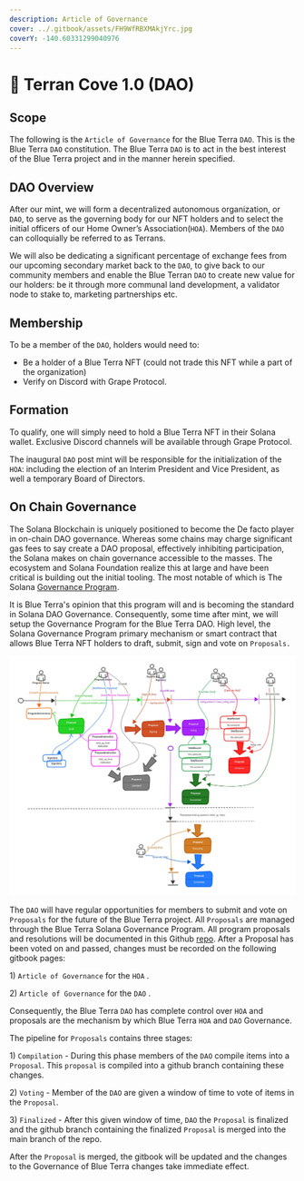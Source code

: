 ```yaml
---
description: Article of Governance
cover: ../.gitbook/assets/FH9WfRBXMAkjYrc.jpg
coverY: -140.60331299040976
---
```


# 🌊 Terran Cove 1.0 (DAO)

## Scope

The following is the `Article of Governance` for the Blue Terra `DAO`. This is the Blue Terra `DAO` constitution. The Blue Terra `DAO` is to act in the best interest of the Blue Terra project and in the manner herein specified.&#x20;



## DAO Overview

After our mint, we will form a decentralized autonomous organization, or `DAO`, to serve as the governing body for our NFT holders and to select the initial officers of our Home Owner’s Association(`HOA`). Members of the `DAO` can colloquially be referred to as Terrans.

We will also be dedicating a significant percentage of exchange fees from our upcoming secondary market back to the `DAO`, to give back to our community members and enable the Blue Terran `DAO` to create new value for our holders: be it through more communal land development, a validator node to stake to, marketing partnerships etc.&#x20;

## Membership

To be a member of the `DAO`, holders would need to:

* Be a holder of a Blue Terra NFT (could not trade this NFT while a part of the organization)
* Verify on Discord with Grape Protocol.

## Formation

To qualify, one will simply need to hold a Blue Terra NFT in their Solana wallet. Exclusive Discord channels will be available through Grape Protocol.&#x20;

The inaugural `DAO` post mint will be responsible for the initialization of the `HOA`: including the election of an Interim President and Vice President, as well a temporary Board of Directors.&#x20;

## On Chain Governance

The Solana Blockchain is uniquely positioned to become the De facto player in on-chain DAO governance. Whereas some chains may charge significant gas fees to say create a DAO proposal, effectively inhibiting participation, the Solana makes on chain governance accessible to the masses. The ecosystem and Solana Foundation realize this at large and have been critical is building out the initial tooling. The most notable of which is The Solana [Governance Program](https://github.com/solana-labs/solana-program-library/tree/master/governance).&#x20;

It is Blue Terra's opinion that this program will and is becoming the standard in Solana DAO Governance. Consequently, some time after mint, we will setup the Governance Program for the Blue Terra DAO. High level, the Solana Governance Program primary mechanism or smart contract that allows Blue Terra NFT holders to draft, submit, sign and vote on  `Proposals.`

![Solana Governance Program User Flow](../.gitbook/assets/governance-workflow.jpg)

The `DAO` will have regular opportunities for members to submit and vote on `Proposals` for the future of the Blue Terra project. All `Proposals` are managed through the Blue Terra Solana Governance Program. All program proposals and resolutions will be documented in this Github [repo](https://github.com/Blue-Terra/blueterra-gitbook). After a Proposal has been voted on and passed, changes must be recorded on the following gitbook pages:

&#x20;1\) `Article of Governance` for the `HOA` .

2\) `Article of Governance` for the `DAO` .

Consequently, the Blue Terra `DAO` has complete control over `HOA` and proposals are the mechanism by which Blue Terra `HOA` and `DAO` Governance.&#x20;

The pipeline for `Proposals` contains three stages:

1\) `Compilation` - During this phase members of the `DAO` compile items into a `Proposal`. This `proposal` is compiled into a github branch containing these changes.&#x20;

2\) `Voting` -  Member of the `DAO` are given a window of time to vote of items in the `Proposal`.

3\) `Finalized` - After this given window of time, `DAO` the `Proposal` is finalized and the github branch containing the finalized `Proposal` is merged into the main branch of the repo.&#x20;

After the `Proposal` is merged, the gitbook will be updated and the changes to the Governance of Blue Terra changes take immediate effect.&#x20;

